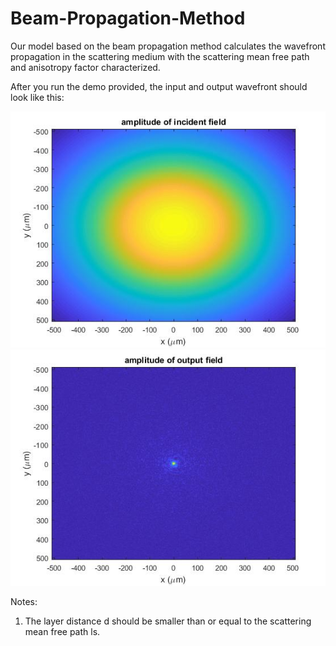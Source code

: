 # Beam-Propagation-Method
Our model based on the beam propagation method calculates the wavefront propagation in the scattering medium with the scattering mean free path and anisotropy factor characterized.

After you run the demo provided, the input and output wavefront should look like this:

![Figure](InputWavefront.jpg)
![Figure](OutputWavefront.jpg)


Notes:
1. The layer distance d should be smaller than or equal to the scattering mean free path ls.
